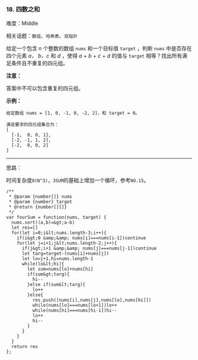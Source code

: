 ### 18. 四数之和

难度：Middle

相关话题：`数组`、`哈希表`、`双指针`

给定一个包含 *n*  个整数的数组 `nums` 和一个目标值 `target` ，判断 `nums` 中是否存在四个元素  *a，*  *b，c* 和  *d* ，使得 *a*  +  *b*  +  *c*  +  *d* 的值与 `target` 相等？找出所有满足条件且不重复的四元组。



 **注意：** 



答案中不可以包含重复的四元组。



 **示例：** 





```
给定数组 nums = [1, 0, -1, 0, -2, 2]，和 target = 0。

满足要求的四元组集合为：
[
  [-1,  0, 0, 1],
  [-2, -1, 1, 2],
  [-2,  0, 0, 2]
]

```


-----

思路：

时间复杂度`O(N^3)`，`3SUM`的基础上增加一个循环，参考`NO.15`。


```
/**
 * @param {number[]} nums
 * @param {number} target
 * @return {number[][]}
 */
var fourSum = function(nums, target) {
  nums.sort((a,b)=&gt;a-b)
  let res=[]
  for(let i=0;i&lt;nums.length-3;i++){
    if(i&gt;0 &amp;&amp; nums[i]===nums[i-1])continue
    for(let j=i+1;j&lt;nums.length-2;j++){
      if(j&gt;i+1 &amp;&amp; nums[j]===nums[j-1])continue
      let targ=target-(nums[i]+nums[j])
      let lo=j+1,hi=nums.length-1
      while(lo&lt;hi){
        let sum=nums[lo]+nums[hi]
        if(sum&gt;targ){
          hi--
        }else if(sum&lt;targ){
          lo++
        }else{
          res.push([nums[i],nums[j],nums[lo],nums[hi]])
          while(nums[lo]===nums[lo+1])lo++
          while(nums[hi]===nums[hi-1])hi--
          lo++
          hi--
        }
      }
    }
  }
  return res
};



```
